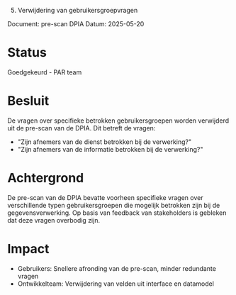 5. Verwijdering van gebruikersgroepvragen

Document: pre-scan DPIA
Datum: 2025-05-20

# Status

Goedgekeurd - PAR team

# Besluit

De vragen over specifieke betrokken gebruikersgroepen worden verwijderd uit de pre-scan van de DPIA. Dit betreft de vragen:

- "Zijn afnemers van de dienst betrokken bij de verwerking?"
- "Zijn afnemers van de informatie betrokken bij de verwerking?"

# Achtergrond

De pre-scan van de DPIA bevatte voorheen specifieke vragen over verschillende typen gebruikersgroepen die mogelijk betrokken zijn bij de gegevensverwerking. Op basis van feedback van stakeholders is gebleken dat deze vragen overbodig zijn.

# Impact

- Gebruikers: Snellere afronding van de pre-scan, minder redundante vragen
- Ontwikkelteam: Verwijdering van velden uit interface en datamodel
